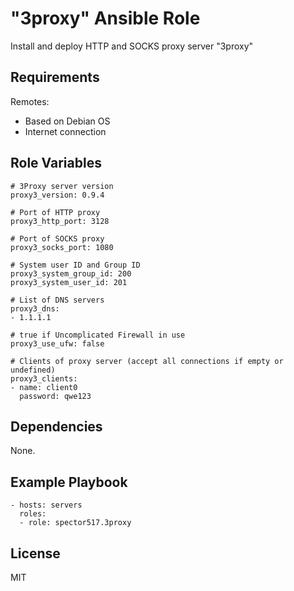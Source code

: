 "3proxy" Ansible Role
=========

Install and deploy HTTP and SOCKS proxy server "3proxy"

Requirements
------------

Remotes:
- Based on Debian OS
- Internet connection

Role Variables
--------------

```
# 3Proxy server version
proxy3_version: 0.9.4

# Port of HTTP proxy
proxy3_http_port: 3128

# Port of SOCKS proxy
proxy3_socks_port: 1080

# System user ID and Group ID
proxy3_system_group_id: 200
proxy3_system_user_id: 201

# List of DNS servers
proxy3_dns:
- 1.1.1.1

# true if Uncomplicated Firewall in use
proxy3_use_ufw: false

# Clients of proxy server (accept all connections if empty or undefined)
proxy3_clients:
- name: client0
  password: qwe123
```

Dependencies
------------

None.

Example Playbook
----------------

```
- hosts: servers
  roles:
  - role: spector517.3proxy
```

License
-------

MIT
